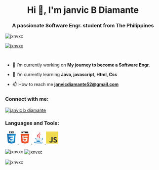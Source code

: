 <h1 align="center">Hi 👋, I'm janvic B Diamante</h1>
<h3 align="center">A passionate Software Engr. student from The Philippines</h3>

<p align="left"> <img src="https://komarev.com/ghpvc/?username=jxnvxc&label=Profile%20views&color=0e75b6&style=flat" alt="jxnvxc" /> </p>

<p align="left"> <a href="https://github.com/ryo-ma/github-profile-trophy"><img src="https://github-profile-trophy.vercel.app/?username=jxnvxc" alt="jxnvxc" /></a> </p>

<p align="left"> <a href="https://twitter.com/" target="blank"><img src="https://img.shields.io/twitter/follow/?logo=twitter&style=for-the-badge" alt="" /></a> </p>

- 🔭 I’m currently working on **My journey to become a Software Engr.**

- 🌱 I’m currently learning **Java, javascript, Html, Css**

- 📫 How to reach me **janvicdiamante52@gmail.com**

<h3 align="left">Connect with me:</h3>
<p align="left">
<a href="https://fb.com/janvic b diamante" target="blank"><img align="center" src="https://raw.githubusercontent.com/rahuldkjain/github-profile-readme-generator/master/src/images/icons/Social/facebook.svg" alt="janvic b diamante" height="30" width="40" /></a>
</p>

<h3 align="left">Languages and Tools:</h3>
<p align="left"> <a href="https://www.w3schools.com/css/" target="_blank" rel="noreferrer"> <img src="https://raw.githubusercontent.com/devicons/devicon/master/icons/css3/css3-original-wordmark.svg" alt="css3" width="40" height="40"/> </a> <a href="https://www.w3.org/html/" target="_blank" rel="noreferrer"> <img src="https://raw.githubusercontent.com/devicons/devicon/master/icons/html5/html5-original-wordmark.svg" alt="html5" width="40" height="40"/> </a> <a href="https://www.java.com" target="_blank" rel="noreferrer"> <img src="https://raw.githubusercontent.com/devicons/devicon/master/icons/java/java-original.svg" alt="java" width="40" height="40"/> </a> <a href="https://developer.mozilla.org/en-US/docs/Web/JavaScript" target="_blank" rel="noreferrer"> <img src="https://raw.githubusercontent.com/devicons/devicon/master/icons/javascript/javascript-original.svg" alt="javascript" width="40" height="40"/> </a> </p>

<p><img align="left" src="https://github-readme-stats.vercel.app/api/top-langs?username=jxnvxc&show_icons=true&locale=en&layout=compact" alt="jxnvxc" /></p>

<p>&nbsp;<img align="center" src="https://github-readme-stats.vercel.app/api?username=jxnvxc&show_icons=true&locale=en" alt="jxnvxc" /></p>

<p><img align="center" src="https://github-readme-streak-stats.herokuapp.com/?user=jxnvxc&" alt="jxnvxc" /></p>
